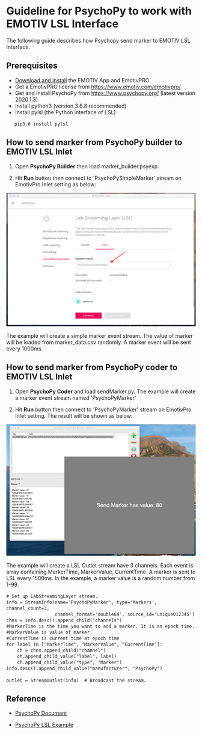 # Guideline for PsychoPy to work with EMOTIV LSL Interface

The following guide describes how Psychopy send marker to EMOTIV LSL Interface.

## Prerequisites
* [Download and install](https://www.emotiv.com/developer/) the EMOTIV App and EmotivPRO
* Get a EmotivPRO license from https://www.emotiv.com/emotivpro/
* Get and install PsychoPy from https://www.psychopy.org/ (latest version 2020.1.3)
* Install python3 (version 3.6.8 recommended)
* Install pylsl (the Python interface of LSL) 
```
   pip3.6 install pylsl
```

## How to send marker from PsychoPy builder to EMOTIV LSL Inlet

1. Open **PsychoPy Builder** then load marker_builder.psyexp.

2. Hit **Run** button then connect to 'PsychoPySimpleMarker' stream on EmotivPro Inlet setting as below:
<p align="center">
  <img src="https://github.com/Emotiv/labstreaminglayer/blob/emotiv-lsl/docs/images/psychopy_builder_inlet_config.png">
</p>

The example will create a simple marker event stream. The value of marker will be loaded from marker_data.csv randomly. A marker event will be sent every 1000ms.


## How to send marker from PsychoPy coder to EMOTIV LSL Inlet
1. Open **PsychoPy Coder** and load sendMarker.py. The example will create a marker event stream named 'PsychoPyMarker'

2. Hit **Run** button then connect to 'PsychoPyMarker' stream on EmotivPro Inlet setting. The result will be shown as below:
<p align="center">
  <img src="https://github.com/Emotiv/labstreaminglayer/blob/emotiv-lsl/docs/images/sendmarker_PsychoPyCoder.png">
</p>

The example will create a LSL Outlet stream have 3 channels. Each event is array containing MarkerTime, MarkerValue, CurrentTime. A marker is sent to LSL every 1500ms.
In the example, a marker value is a random number from 1-99.
```
# Set up LabStreamingLayer stream.
info = StreamInfo(name='PsychoPyMarker', type='Markers', channel_count=3,
                  channel_format='double64', source_id='unique012345')
chns = info.desc().append_child("channels")
#MarkerTime is the time you want to add a marker. It is an epoch time.
#MarkerValue is value of marker.
#CurrentTime is current time at epoch time
for label in ["MarkerTime", "MarkerValue", "CurrentTime"]:
    ch = chns.append_child("channel")
    ch.append_child_value("label", label)
    ch.append_child_value("type", "Marker")
info.desc().append_child_value("manufacturer", "PsychoPy")

outlet = StreamOutlet(info)  # Broadcast the stream.
```

## Reference

* [PsychoPy Document](https://www.psychopy.org/documentation.html)

* [PsychoPy LSL Example](https://github.com/kaczmarj/psychopy-lsl)

